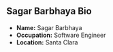 ## Sagar Barbhaya Bio

- **Name:** Sagar Barbhaya
- **Occupation:** Software Engineer
- **Location:** Santa Clara
